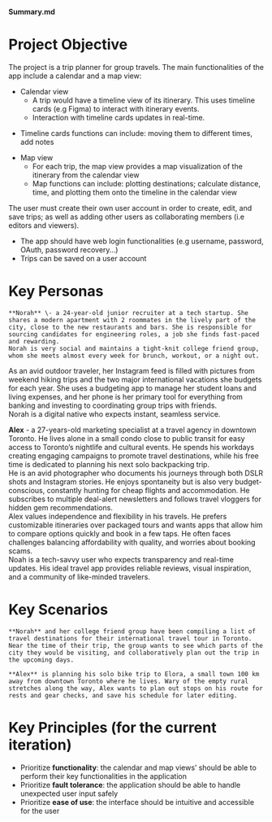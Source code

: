**Summary.md**

# Project Objective

The project is a trip planner for group travels. The main functionalities of the app include a calendar and a map view:

* Calendar view  
  * A trip would have a timeline view of its itinerary. This uses timeline cards (e.g Figma) to interact with itinerary events.  
  * Interaction with timeline cards updates in real-time.  
- Timeline cards functions can include: moving them to different times, add notes  
* Map view  
  * For each trip, the map view provides a map visualization of the itinerary from the calendar view  
  * Map functions can include: plotting destinations; calculate distance, time, and plotting them onto the timeline in the calendar view

The user must create their own user account in order to create, edit, and save trips; as well as adding other users as collaborating members (i.e editors and viewers).

* The app should have web login functionalities (e.g username, password, OAuth, password recovery…)  
* Trips can be saved on a user account

# Key Personas

	**Norah** \- a 24-year-old junior recruiter at a tech startup. She shares a modern apartment with 2 roommates in the lively part of the city, close to the new restaurants and bars. She is responsible for sourcing candidates for engineering roles, a job she finds fast-paced and rewarding.  
	Norah is very social and maintains a tight-knit college friend group, whom she meets almost every week for brunch, workout, or a night out.  
As an avid outdoor traveler, her Instagram feed is filled with pictures from weekend hiking trips and the two major international vacations she budgets for each year. She uses a budgeting app to manage her student loans and living expenses, and her phone is her primary tool for everything from banking and investing to coordinating group trips with friends.  
Norah is a digital native who expects instant, seamless service.

**Alex** \- a 27-years-old marketing specialist at a travel agency in downtown Toronto. He lives alone in a small condo close to public transit for easy access to Toronto’s nightlife and cultural events. He spends his workdays creating engaging campaigns to promote travel destinations, while his free time is dedicated to planning his next solo backpacking trip.  
He is an avid photographer who documents his journeys through both DSLR shots and Instagram stories. He enjoys spontaneity but is also very budget-conscious, constantly hunting for cheap flights and accommodation. He subscribes to multiple deal-alert newsletters and follows travel vloggers for hidden gem recommendations.  
Alex values independence and flexibility in his travels. He prefers customizable itineraries over packaged tours and wants apps that allow him to compare options quickly and book in a few taps. He often faces challenges balancing affordability with quality, and worries about booking scams.  
Noah is a tech-savvy user who expects transparency and real-time updates. His ideal travel app provides reliable reviews, visual inspiration, and a community of like-minded travelers.

## 

# Key Scenarios

	**Norah** and her college friend group have been compiling a list of travel destinations for their international travel tour in Toronto. Near the time of their trip, the group wants to see which parts of the city they would be visiting, and collaboratively plan out the trip in the upcoming days.

	**Alex** is planning his solo bike trip to Elora, a small town 100 km away from downtown Toronto where he lives. Wary of the empty rural stretches along the way, Alex wants to plan out stops on his route for rests and gear checks, and save his schedule for later editing.

## 

# Key Principles (for the current iteration)

* Prioritize **functionality**: the calendar and map views’ should be able to perform their key functionalities in the application  
* Prioritize **fault tolerance**: the application should be able to handle unexpected user input safely  
* Prioritize **ease of use**: the interface should be intuitive and accessible for the user

